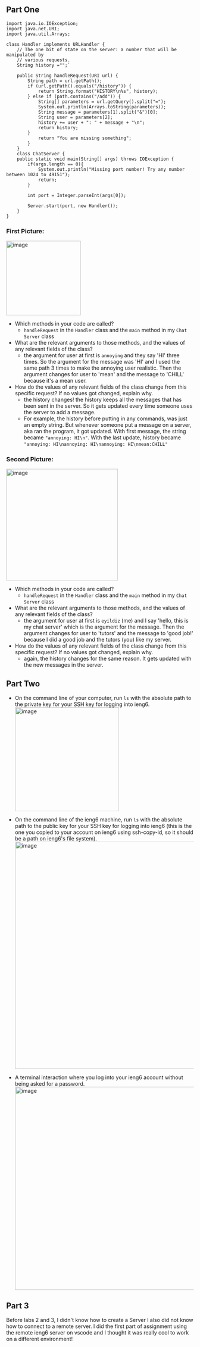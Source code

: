 ## Part One

```
import java.io.IOException;
import java.net.URI;
import java.util.Arrays;

class Handler implements URLHandler {
    // The one bit of state on the server: a number that will be manipulated by
    // various requests.
    String history ="";`

    public String handleRequest(URI url) {
        String path = url.getPath();
        if (url.getPath().equals("/history")) {
            return String.format("HISTORY\n%s", history);
        } else if (path.contains("/add")) {
            String[] parameters = url.getQuery().split("=");
            System.out.println(Arrays.toString(parameters));
            String message = parameters[1].split("&")[0];
            String user = parameters[2];
            history += user + ": " + message + "\n";
            return history;
        } 
            return "You are missing something";
        }
    } 
    class ChatServer {
    public static void main(String[] args) throws IOException {
        if(args.length == 0){
            System.out.println("Missing port number! Try any number between 1024 to 49151");
            return;
        }

        int port = Integer.parseInt(args[0]);

        Server.start(port, new Handler());
    }
} 
```

### First Picture:
<img width="200" alt="image" src="https://github.com/ebyildiz/cse15l-lab-reports/assets/131305803/fe6ce8c9-b712-457d-b697-eef13a6883a8"> 

+ Which methods in your code are called?
    - `handleRequest` in the `Handler` class and the `main` method in my `Chat Server` class
+ What are the relevant arguments to those methods, and the values of any relevant fields of the class?
    - the argument for user at first is `annoying` and they say 'HI' three times. So the argument for the message was 'HI' and I used the same path 3 times to make the annoying user realistic. Then the argument changes for user to 'mean' and the message to 'CHILL' because it's a mean user.
+ How do the values of any relevant fields of the class change from this specific request? If no values got changed, explain why.
    - the history changes! the history keeps all the messages that has been sent in the server. So it gets updated every time someone uses the server to add a message.
    - For example, the history before putting in any commands, was just an empty string. But whenever someone put a message on a server, aka ran the program, it got updated. With first message, the string became `"annoying: HI\n"`. With the last update, history became `"annoying: HI\nannoying: HI\nannoying: HI\nmean:CHILL"`

### Second Picture:
<img width="300" alt="image" src="https://github.com/ebyildiz/cse15l-lab-reports/assets/131305803/868aba84-a2c4-489d-a0e1-59f37d1c3c57">

+ Which methods in your code are called?
    - `handleRequest` in the `Handler` class and the `main` method in my `Chat Server` class
+ What are the relevant arguments to those methods, and the values of any relevant fields of the class?
    - the argument for user at first is `eyildiz` (me) and I say 'hello, this is my chat server' which is the argument for the message. Then the argument changes for user to 'tutors' and the message to 'good job!' because I did a good job and  the tutors (you) like my server.
+ How do the values of any relevant fields of the class change from this specific request? If no values got changed, explain why.
    - again, the history changes for the same reason. It gets updated with the new messages in the server.
    
## Part Two
+ On the command line of your computer, run `ls` with the absolute path to the private key for your SSH key for logging into ieng6.
      <img width="279" alt="image" src="https://github.com/ebyildiz/cse15l-lab-reports/assets/131305803/36963318-5a73-4bfb-a6a5-ecc1b46d9714">

+ On the command line of the ieng6 machine, run `ls` with the absolute path to the public key for your SSH key for logging into ieng6 (this is the one you copied to your account on ieng6 using ssh-copy-id, so it should be a path on ieng6's file system).
      <img width="611" alt="image" src="https://github.com/ebyildiz/cse15l-lab-reports/assets/131305803/564a3ec2-8baf-4aae-8d16-2a61602527b3">

+ A terminal interaction where you log into your ieng6 account without being asked for a password.
      <img width="546" alt="image" src="https://github.com/ebyildiz/cse15l-lab-reports/assets/131305803/5beb7d1e-71af-4cbd-8a62-832f39361c1c">

## Part 3
Before labs 2 and 3, I didn't know how to create a Server I also did not know how to connect to a remote server. I did the first part of assignment using the remote ieng6 server on vscode and I thought it was really cool to work on a different environment!
